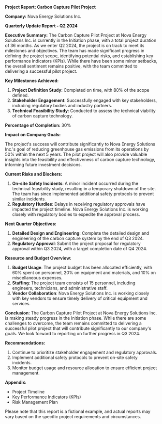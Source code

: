 **Project Report: Carbon Capture Pilot Project**

**Company:** Nova Energy Solutions Inc.

**Quarterly Update Report - Q2 2024**

**Executive Summary:**
The Carbon Capture Pilot Project at Nova Energy Solutions Inc. is currently in the Initiation phase, with a total project duration of 36 months. As we enter Q2 2024, the project is on track to meet its milestones and objectives. The team has made significant progress in defining the project scope, identifying potential risks, and establishing key performance indicators (KPIs). While there have been some minor setbacks, the overall sentiment remains positive, with the team committed to delivering a successful pilot project.

**Key Milestones Achieved:**

1. **Project Definition Study**: Completed on time, with 80% of the scope defined.
2. **Stakeholder Engagement**: Successfully engaged with key stakeholders, including regulatory bodies and industry partners.
3. **Technical Feasibility Study**: Conducted to assess the technical viability of carbon capture technology.

**Percentage of Completion:** 30%

**Impact on Company Goals:**

The project's success will contribute significantly to Nova Energy Solutions Inc.'s goal of reducing greenhouse gas emissions from its operations by 50% within the next 5 years. The pilot project will also provide valuable insights into the feasibility and effectiveness of carbon capture technology, informing future investment decisions.

**Current Risks and Blockers:**

1. **On-site Safety Incidents**: A minor incident occurred during the technical feasibility study, resulting in a temporary shutdown of the site. The team has since implemented additional safety protocols to prevent similar incidents.
2. **Regulatory Hurdles**: Delays in receiving regulatory approvals have impacted the project timeline. Nova Energy Solutions Inc. is working closely with regulatory bodies to expedite the approval process.

**Next Quarter Objectives:**

1. **Detailed Design and Engineering**: Complete the detailed design and engineering of the carbon capture system by the end of Q3 2024.
2. **Regulatory Approval**: Submit the project proposal for regulatory approval within Q3 2024, with a target completion date of Q4 2024.

**Resource and Budget Overview:**

1. **Budget Usage**: The project budget has been allocated efficiently, with 60% spent on personnel, 20% on equipment and materials, and 10% on miscellaneous expenses.
2. **Staffing**: The project team consists of 15 personnel, including engineers, technicians, and administrative staff.
3. **Vendor Collaboration**: Nova Energy Solutions Inc. is working closely with key vendors to ensure timely delivery of critical equipment and services.

**Conclusion:**
The Carbon Capture Pilot Project at Nova Energy Solutions Inc. is making steady progress in the Initiation phase. While there are some challenges to overcome, the team remains committed to delivering a successful pilot project that will contribute significantly to our company's goals. We look forward to reporting on further progress in Q3 2024.

**Recommendations:**

1. Continue to prioritize stakeholder engagement and regulatory approvals.
2. Implement additional safety protocols to prevent on-site safety incidents.
3. Monitor budget usage and resource allocation to ensure efficient project management.

**Appendix:**

* Project Timeline
* Key Performance Indicators (KPIs)
* Risk Management Plan

Please note that this report is a fictional example, and actual reports may vary based on the specific project requirements and circumstances.